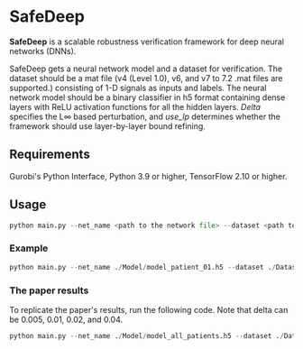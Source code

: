 # SafeDeep

**SafeDeep** is a scalable robustness verification framework for deep neural networks (DNNs).

SafeDeep gets a neural network model and a dataset for verification. The dataset should be a mat file (v4 (Level 1.0), 
v6, and v7 to 7.2 .mat files are supported.) consisting of 1-D signals as inputs and labels. The neural network model 
should be a binary classifier in h5 format containing dense layers with ReLU activation functions for all the hidden 
layers. _Delta_ specifies the L∞ based perturbation, and _use_lp_ determines whether the framework should use 
layer-by-layer bound refining.

## Requirements 

Gurobi's Python Interface, Python 3.9 or higher, TensorFlow 2.10 or higher.


## Usage
```python
python main.py --net_name <path to the network file> --dataset <path to the dataset file> --delta <float between 0 and 1> --use_lp <True/False> 
```

### Example

```python
python main.py --net_name ./Model/model_patient_01.h5 --dataset ./Dataset/patient_01.mat --delta 0.01 --use_lp True 
```

### The paper results
To replicate the paper's results, run the following code. Note that delta can be 0.005, 0.01, 0.02, and 0.04.

```python
python main.py --net_name ./Model/model_all_patients.h5 --dataset ./Dataset/all_patients.mat --delta 0.005 --use_lp True 
```
